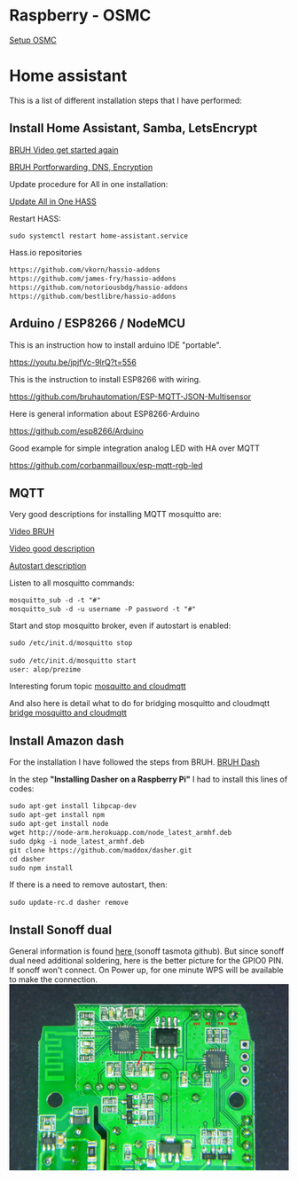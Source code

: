 # Raspberry - OSMC

[Setup OSMC][d21dcd3b]

  [d21dcd3b]: Raspberry/ "Setup"

# Home assistant

This is a list of different installation steps that I have performed:

## Install Home Assistant, Samba, LetsEncrypt

[BRUH Video get started again](https://www.youtube.com/watch?v=G8XWsXlfGFQ)

[BRUH Portforwarding, DNS, Encryption](https://www.youtube.com/watch?v=BIvQ8x_iTNE)

Update procedure for All in one installation:

[Update All in One HASS](https://home-assistant.io/docs/installation/raspberry-pi-all-in-one/#upgrading)

Restart HASS:

```
sudo systemctl restart home-assistant.service
```

Hass.io repositories
```
https://github.com/vkorn/hassio-addons
https://github.com/james-fry/hassio-addons
https://github.com/notoriousbdg/hassio-addons
https://github.com/bestlibre/hassio-addons
```



## Arduino / ESP8266 / NodeMCU

This is an instruction how to install arduino IDE "portable".

https://youtu.be/jpjfVc-9IrQ?t=556


This is the instruction to install ESP8266 with wiring.

https://github.com/bruhautomation/ESP-MQTT-JSON-Multisensor

Here is general information about ESP8266-Arduino

https://github.com/esp8266/Arduino

Good example for simple integration analog LED with HA over MQTT

https://github.com/corbanmailloux/esp-mqtt-rgb-led



## MQTT
Very good descriptions for installing MQTT mosquitto are:

[Video BRUH](https://www.youtube.com/watch?v=AsDHEDbyLfg)

[Video good description](https://www.youtube.com/watch?v=1CGfGuZqmhc&t)

[Autostart description](http://www.switchdoc.com/2016/02/tutorial-installing-and-testing-mosquitto-mqtt-on-raspberry-pi/)

Listen to all mosquitto commands:
```
mosquitto_sub -d -t "#"
mosquitto_sub -d -u username -P password -t "#"

```
Start and stop mosquitto broker, even if autostart is enabled:
```
sudo /etc/init.d/mosquitto stop

sudo /etc/init.d/mosquitto start
user: alop/prezime
```

Interesting forum topic [mosquitto  and cloudmqtt](https://community.home-assistant.io/t/mqtt-working-mosquitto-cloudmqtt-bridge/1830/5)

And also here is detail what to do for bridging mosquitto and cloudmqtt [bridge mosquitto and cloudmqtt](https://github.com/bastshoes/hass_config/blob/master/README.md)


## Install Amazon dash
For the installation I have followed the steps from BRUH.
[BRUH Dash ](http://www.bruhautomation.com/single-post/2016/11/22/How-To-Use-an-Amazon-Dash-with-IFTTT-and-Home-Assistant)

In the step **"Installing Dasher on a Raspberry Pi"** I had to install this lines of codes:
```
sudo apt-get install libpcap-dev
sudo apt-get install npm
sudo apt-get install node
wget http://node-arm.herokuapp.com/node_latest_armhf.deb
sudo dpkg -i node_latest_armhf.deb
git clone https://github.com/maddox/dasher.git
cd dasher
sudo npm install
```

If there is a need to remove autostart, then:

`sudo update-rc.d dasher remove`

## Install Sonoff dual
General information is found [here ](https://github.com/arendst/Sonoff-Tasmota) (sonoff tasmota github). But since sonoff dual need additional soldering, here is the better picture for the GPIO0 PIN.
If sonoff won't connect. On Power up, for one minute WPS will be available to make the connection.
![Sonoff dual GPIO0](images/2017/08/sonoff_dual_gpio0.jpg)
